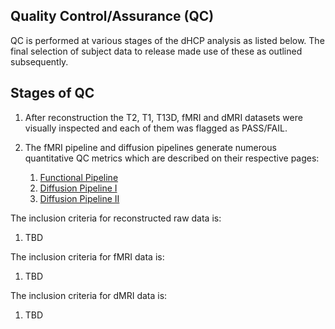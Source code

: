 ---
---

## Quality Control/Assurance (QC)

QC is performed at various stages of the dHCP analysis as listed below. The
final selection of subject data to release made use of these as outlined
subsequently.

## Stages of QC  

1. After reconstruction the T2, T1, T13D, fMRI and dMRI datasets were visually 
inspected and each of them was flagged as PASS/FAIL.

2. The fMRI pipeline and diffusion pipelines generate numerous quantitative QC metrics which are described on their respective pages:
   1. [Functional Pipeline](fmri.md#fmri-qc)
   2. [Diffusion Pipeline I](dwi.md#diffusion-mri-qc)
   3. [Diffusion Pipeline II](dwi-shard.md#diffusion-mri-qc)

The inclusion criteria for reconstructed raw data is:
1. TBD

The inclusion criteria for fMRI data is:

1. TBD

The inclusion criteria for dMRI data is:

1. TBD

